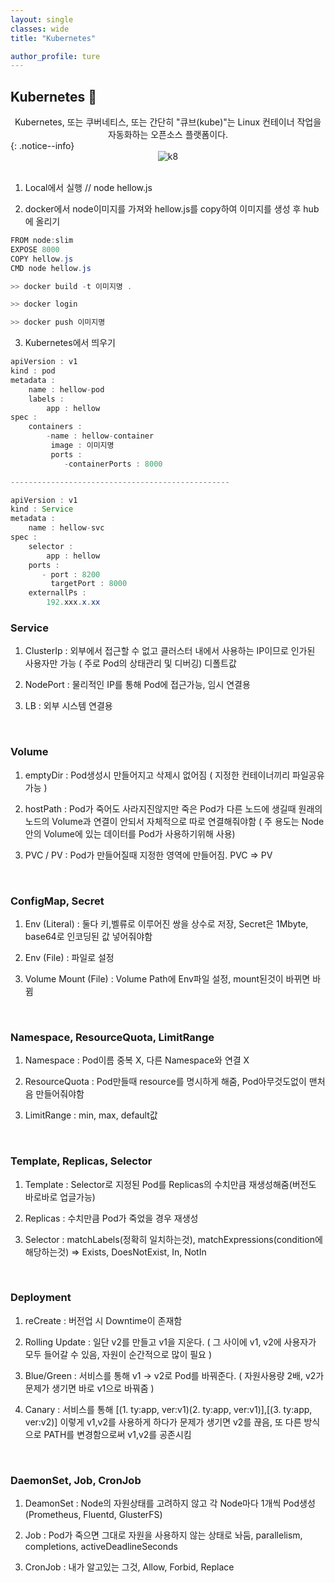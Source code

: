 ```yaml
---
layout: single
classes: wide
title: "Kubernetes"

author_profile: ture
---
```


## Kubernetes 💯

<center>Kubernetes, 또는 쿠버네티스, 또는 간단히 "큐브(kube)"는 Linux 컨테이너 작업을 자동화하는 오픈소스 플랫폼이다.</center>
{: .notice--info}

<br>
<center><img src="../images/2021-10-27-first/k8-1.png" alt="k8" /></center>
<br>

1. Local에서 실행 // node hellow.js

2. docker에서 node이미지를 가져와 hellow.js를 copy하여 이미지를 생성 후 hub에 올리기

```java
FROM node:slim
EXPOSE 8000
COPY hellow.js
CMD node hellow.js

>> docker build -t 이미지명 .

>> docker login

>> docker push 이미지명
```

3. Kubernetes에서 띄우기

```java
apiVersion : v1
kind : pod
metadata :
    name : hellow-pod
    labels :
        app : hellow
spec :
    containers :
        -name : hellow-container
         image : 이미지명
         ports :
            -containerPorts : 8000

-------------------------------------------------

apiVersion : v1
kind : Service
metadata :
    name : hellow-svc
spec :
    selector :
        app : hellow
    ports :
       - port : 8200
         targetPort : 8000
    externallPs :
        192.xxx.x.xx
```

### Service

1.  ClusterIp : 외부에서 접근할 수 없고 클러스터 내에서 사용하는 IP이므로 인가된 사용자만 가능 ( 주로 Pod의 상태관리 및 디버깅) 디폴트값

2.  NodePort : 물리적인 IP를 통해 Pod에 접근가능, 임시 연결용

3.  LB : 외부 시스템 연결용

 <br>

### Volume

1.  emptyDir : Pod생성시 만들어지고 삭제시 없어짐 ( 지정한 컨테이너끼리 파일공유 가능 )

2.  hostPath : Pod가 죽어도 사라지진않지만 죽은 Pod가 다른 노드에 생길때 원래의 노드의 Volume과 연결이 안되서 자체적으로 따로 연결해줘야함 ( 주 용도는 Node안의 Volume에 있는 데이터를 Pod가 사용하기위해 사용)

3.  PVC / PV : Pod가 만들어질때 지정한 영역에 만들어짐. PVC => PV

<br>

### ConfigMap, Secret

1. Env (Literal) : 둘다 키,벨류로 이루어진 쌍을 상수로 저장, Secret은 1Mbyte, base64로 인코딩된 값 넣어줘야함

2. Env (File) : 파일로 설정

3. Volume Mount (File) : Volume Path에 Env파일 설정, mount된것이 바뀌면 바뀜

<br>

### Namespace, ResourceQuota, LimitRange

1. Namespace : Pod이름 중복 X, 다른 Namespace와 연결 X

2. ResourceQuota : Pod만들때 resource를 명시하게 해줌, Pod아무것도없이 맨처음 만들어줘야함

3. LimitRange : min, max, default값

<br>

### Template, Replicas, Selector

1. Template : Selector로 지정된 Pod를 Replicas의 수치만큼 재생성해줌(버전도 바로바로 업글가능)

2. Replicas : 수치만큼 Pod가 죽었을 경우 재생성

3. Selector : matchLabels(정확히 일치하는것), matchExpressions(condition에 해당하는것) => Exists, DoesNotExist, In, NotIn

<br>

### Deployment

1. reCreate : 버전업 시 Downtime이 존재함

2. Rolling Update : 일단 v2를 만들고 v1을 지운다. ( 그 사이에 v1, v2에 사용자가 모두 들어갈 수 있음, 자원이 순간적으로 많이 필요 )

3. Blue/Green : 서비스를 통해 v1 -> v2로 Pod를 바꿔준다. ( 자원사용량 2배, v2가 문제가 생기면 바로 v1으로 바꿔줌 )

4. Canary : 서비스를 통해 [(1. ty:app, ver:v1)(2. ty:app, ver:v1)],[(3. ty:app, ver:v2)] 이렇게 v1,v2를 사용하게 하다가 문제가 생기면 v2를 끊음, 또 다른 방식으로 PATH를 변경함으로써 v1,v2를 공존시킴

<br>

### DaemonSet, Job, CronJob

1. DeamonSet : Node의 자원상태를 고려하지 않고 각 Node마다 1개씩 Pod생성 (Prometheus, Fluentd, GlusterFS)

2. Job : Pod가 죽으면 그대로 자원을 사용하지 않는 상태로 놔둠, parallelism, completions, activeDeadlineSeconds

3. CronJob : 내가 알고있는 그것, Allow, Forbid, Replace
